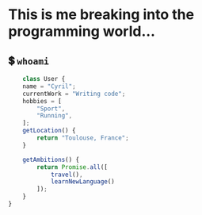 # This is me breaking into the programming world...

## :heavy_dollar_sign: `whoami`

```js
	class User {
	name = "Cyril";
	currentWork = "Writing code";
	hobbies = [
		"Sport",
		"Running",
	];
	getLocation() {
		return "Toulouse, France";
	}

	getAmbitions() {
		return Promise.all([
			travel(),
			learnNewLanguage()
		]);
	}
}
```
